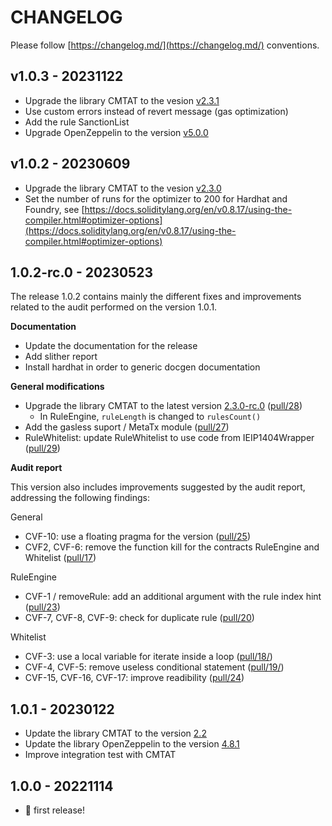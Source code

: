 # CHANGELOG

Please follow [https://changelog.md/](https://changelog.md/) conventions.

## v1.0.3 - 20231122

- Upgrade the library CMTAT to the vesion [v2.3.1](https://github.com/CMTA/CMTAT/releases/tag/v2.3.1)
- Use custom errors instead of revert message (gas optimization)
- Add the rule SanctionList
- Upgrade OpenZeppelin to the version [v5.0.0](https://github.com/OpenZeppelin/openzeppelin-contracts/releases/tag/v5.0.0)

## v1.0.2 - 20230609

- Upgrade the library CMTAT to the vesion [v2.3.0](https://github.com/CMTA/CMTAT/releases/tag/v2.3.0)
- Set the number of runs for the optimizer to 200 for Hardhat and Foundry, see [https://docs.soliditylang.org/en/v0.8.17/using-the-compiler.html#optimizer-options](https://docs.soliditylang.org/en/v0.8.17/using-the-compiler.html#optimizer-options)

## 1.0.2-rc.0 - 20230523

The release 1.0.2 contains mainly the different fixes and improvements related to the audit performed on the version 1.0.1.

**Documentation**

- Update the documentation for the release
- Add slither report
- Install hardhat in order to generic docgen documentation

**General modifications**

- Upgrade the library CMTAT to the latest version [2.3.0-rc.0](https://github.com/CMTA/CMTAT/releases/tag/2.3-Beta) ([pull/28](https://github.com/CMTA/RuleEngine/pull/28))
  - In RuleEngine, `ruleLength` is changed to `rulesCount()`
- Add the gasless suport / MetaTx module ([pull/27](https://github.com/CMTA/RuleEngine/pull/27))
- RuleWhitelist: update RuleWhitelist to use code from IEIP1404Wrapper ([pull/29](https://github.com/CMTA/RuleEngine/pull/29))

**Audit report**

This version also includes improvements suggested by the audit report, addressing the following findings:

General

- CVF-10: use a floating pragma for the version ([pull/25](https://github.com/CMTA/RuleEngine/pull/25))
- CVF2, CVF-6: remove the function kill for the contracts RuleEngine and Whitelist ([pull/17](https://github.com/CMTA/RuleEngine/pull/17))

RuleEngine

- CVF-1 / removeRule: add an additional argument with the rule index hint ([pull/23](https://github.com/CMTA/RuleEngine/pull/23))
- CVF-7, CVF-8, CVF-9: check for duplicate rule ([pull/20](https://github.com/CMTA/RuleEngine/pull/20))

Whitelist

- CVF-3: use a local variable for iterate inside a loop ([pull/18/](https://github.com/CMTA/RuleEngine/pull/18/))
- CVF-4, CVF-5: remove useless conditional statement ([pull/19/](https://github.com/CMTA/RuleEngine/pull/19/))
- CVF-15, CVF-16, CVF-17: improve readibility ([pull/24](https://github.com/CMTA/RuleEngine/pull/24))

## 1.0.1 - 20230122

- Update the library CMTAT to the version [2.2](https://github.com/CMTA/CMTAT/releases/tag/2.2)
- Update the library OpenZeppelin to the version [4.8.1](https://github.com/OpenZeppelin/openzeppelin-contracts/releases/tag/v4.8.1)
- Improve integration test with CMTAT    

## 1.0.0 - 20221114
- 🎉 first release!
